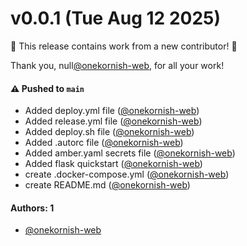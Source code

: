 # v0.0.1 (Tue Aug 12 2025)

:tada: This release contains work from a new contributor! :tada:

Thank you, null[@onekornish-web](https://github.com/onekornish-web), for all your work!

#### ⚠️ Pushed to `main`

- Added deploy.yml file ([@onekornish-web](https://github.com/onekornish-web))
- Added release.yml file ([@onekornish-web](https://github.com/onekornish-web))
- Added deploy.sh file ([@onekornish-web](https://github.com/onekornish-web))
- Added .autorc file ([@onekornish-web](https://github.com/onekornish-web))
- Added amber.yaml secrets file ([@onekornish-web](https://github.com/onekornish-web))
- Added flask quickstart ([@onekornish-web](https://github.com/onekornish-web))
- create .docker-compose.yml ([@onekornish-web](https://github.com/onekornish-web))
- create README.md ([@onekornish-web](https://github.com/onekornish-web))

#### Authors: 1

- [@onekornish-web](https://github.com/onekornish-web)
